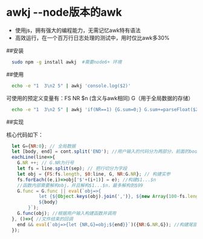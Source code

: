 awkj --node版本的awk
====

*   使用js，拥有强大的编程能力，无需记忆awk特有语法
*   高效运行，在一个百万行日志处理的测试中，用时仅比awk多30%

##安装

```sh
  sudo npm -g install awkj  #需要node6+ 环境
```

##使用

```sh
  echo -e "1  3\n2 5" | awkj 'console.log($2)'
```

可使用的预定义变量有：FS NR $n (含义与awk相同) G（用于全局数据的存储）

```sh
  echo -e "1  3\n2 5" | awkj 'if(NR==1) {G.sum=0;} G.sum+=parseFloat($2); END console.log(G.sum/NR)'
```

##实现

核心代码如下：
```javascript
  let G={NR:0}; // 全局数据
  let [body, end] = cont.split('END'); //用户输入的代码分为两部分，前面的body每行执行，END后面的代码结束时执行
  eachLine(line=>{
    G.NR ++; // G.NR为行号
    let fs = line.split(sep); // 把行切分为字段
    let obj = {FS:fs.length, $0:line, G, NR:G.NR}; // 构建实参
    fs.forEach((e,i)=>obj['$'+(i+1)] = e); //构建$1...$n
    //函数内部需要解构obj，并且解构$1...$n，最多解构到$99
    G.func = G.func || eval(`obj=>{ 
            let {${Object.keys(obj).join(',')}, ${new Array(100-fs.length).join('0').split('').map((e,k)=>`$${k+1+fs.length}`).join(',')}} = obj;
            ${body}
        }`);
    G.func(obj); //根据用户输入构建函数并调用
  }, ()=>{ //文件结束的回调
    end && eval(`obj=>{let {NR,G}=obj;${end}}`)({NR:G.NR,G}); //构建尾部函数并调用
  });
```
